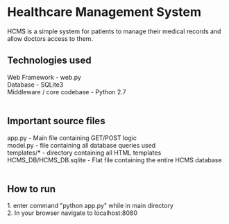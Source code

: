 <h1>Healthcare Management System</h1>
HCMS is a simple system for patients to manage their medical records and allow doctors access to them.

<h2>Technologies used</h2>
Web Framework - web.py<br />
Database - SQLite3<br />
Middleware / core codebase - Python 2.7<br />
<br />
<h2>Important source files</h2>
app.py - Main file containing GET/POST logic<br />
model.py - file containing all database queries used<br />
templates/* - directory containing all HTML templates<br />
HCMS_DB/HCMS_DB.sqlite - Flat file containing the entire HCMS database<br />
<br />
<h2>How to run</h2>
1. enter command "python app.py" while in main directory<br />
2. In your browser navigate to localhost:8080<br />
